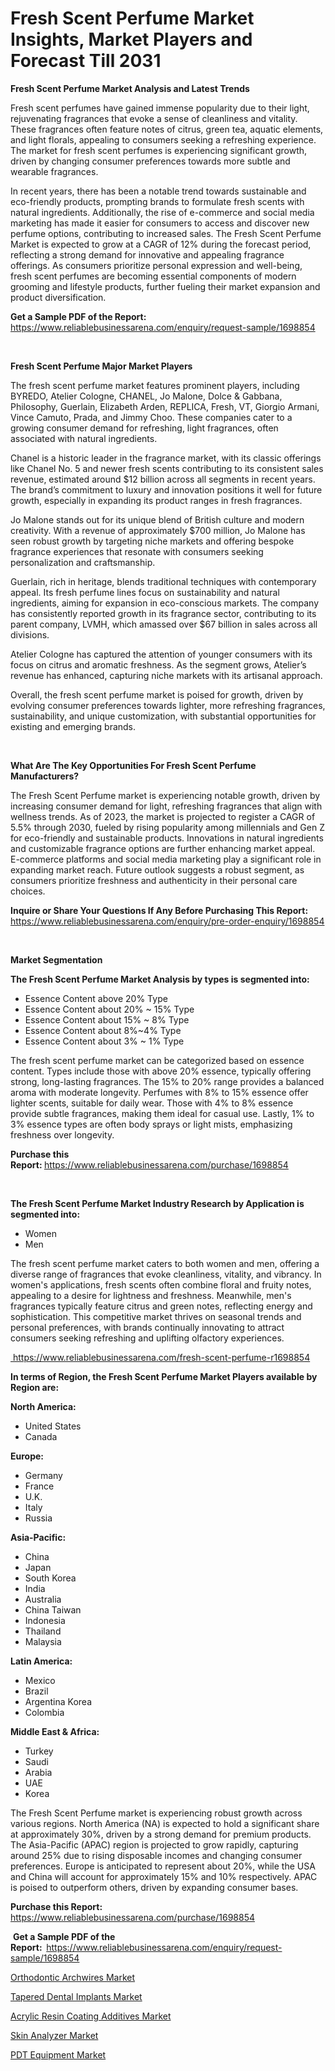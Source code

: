 <p><h1>Fresh Scent Perfume Market Insights, Market Players and Forecast Till 2031</h1></p><p><strong>Fresh Scent Perfume Market Analysis and Latest Trends</strong></p>
<p><p>Fresh scent perfumes have gained immense popularity due to their light, rejuvenating fragrances that evoke a sense of cleanliness and vitality. These fragrances often feature notes of citrus, green tea, aquatic elements, and light florals, appealing to consumers seeking a refreshing experience. The market for fresh scent perfumes is experiencing significant growth, driven by changing consumer preferences towards more subtle and wearable fragrances.</p><p>In recent years, there has been a notable trend towards sustainable and eco-friendly products, prompting brands to formulate fresh scents with natural ingredients. Additionally, the rise of e-commerce and social media marketing has made it easier for consumers to access and discover new perfume options, contributing to increased sales. The Fresh Scent Perfume Market is expected to grow at a CAGR of 12% during the forecast period, reflecting a strong demand for innovative and appealing fragrance offerings. As consumers prioritize personal expression and well-being, fresh scent perfumes are becoming essential components of modern grooming and lifestyle products, further fueling their market expansion and product diversification.</p></p>
<p><strong>Get a Sample PDF of the Report:&nbsp;</strong> <a href="https://www.reliablebusinessarena.com/enquiry/request-sample/1698854?utm_campaign=1580&utm_medium=2&utm_source=Github&utm_content=ia&utm_term=20102024&utm_id=fresh-scent-perfume">https://www.reliablebusinessarena.com/enquiry/request-sample/1698854</a></p>
<p>&nbsp;</p>
<p><strong>Fresh Scent Perfume Major Market Players</strong></p>
<p><p>The fresh scent perfume market features prominent players, including BYREDO, Atelier Cologne, CHANEL, Jo Malone, Dolce & Gabbana, Philosophy, Guerlain, Elizabeth Arden, REPLICA, Fresh, VT, Giorgio Armani, Vince Camuto, Prada, and Jimmy Choo. These companies cater to a growing consumer demand for refreshing, light fragrances, often associated with natural ingredients.</p><p>Chanel is a historic leader in the fragrance market, with its classic offerings like Chanel No. 5 and newer fresh scents contributing to its consistent sales revenue, estimated around $12 billion across all segments in recent years. The brand’s commitment to luxury and innovation positions it well for future growth, especially in expanding its product ranges in fresh fragrances.</p><p>Jo Malone stands out for its unique blend of British culture and modern creativity. With a revenue of approximately $700 million, Jo Malone has seen robust growth by targeting niche markets and offering bespoke fragrance experiences that resonate with consumers seeking personalization and craftsmanship.</p><p>Guerlain, rich in heritage, blends traditional techniques with contemporary appeal. Its fresh perfume lines focus on sustainability and natural ingredients, aiming for expansion in eco-conscious markets. The company has consistently reported growth in its fragrance sector, contributing to its parent company, LVMH, which amassed over $67 billion in sales across all divisions.</p><p>Atelier Cologne has captured the attention of younger consumers with its focus on citrus and aromatic freshness. As the segment grows, Atelier’s revenue has enhanced, capturing niche markets with its artisanal approach.</p><p>Overall, the fresh scent perfume market is poised for growth, driven by evolving consumer preferences towards lighter, more refreshing fragrances, sustainability, and unique customization, with substantial opportunities for existing and emerging brands.</p></p>
<p>&nbsp;</p>
<p><strong>What Are The Key Opportunities For Fresh Scent Perfume Manufacturers?</strong></p>
<p><p>The Fresh Scent Perfume market is experiencing notable growth, driven by increasing consumer demand for light, refreshing fragrances that align with wellness trends. As of 2023, the market is projected to register a CAGR of 5.5% through 2030, fueled by rising popularity among millennials and Gen Z for eco-friendly and sustainable products. Innovations in natural ingredients and customizable fragrance options are further enhancing market appeal. E-commerce platforms and social media marketing play a significant role in expanding market reach. Future outlook suggests a robust segment, as consumers prioritize freshness and authenticity in their personal care choices.</p></p>
<p><strong>Inquire or Share Your Questions If Any Before Purchasing This Report:</strong> <a href="https://www.reliablebusinessarena.com/enquiry/pre-order-enquiry/1698854?utm_campaign=1580&utm_medium=2&utm_source=Github&utm_content=ia&utm_term=20102024&utm_id=fresh-scent-perfume">https://www.reliablebusinessarena.com/enquiry/pre-order-enquiry/1698854</a></p>
<p>&nbsp;</p>
<p><strong>Market Segmentation</strong></p>
<p><strong>The Fresh Scent Perfume Market Analysis by types is segmented into:</strong></p>
<p><ul><li>Essence Content above 20% Type</li><li>Essence Content about 20% ~ 15% Type</li><li>Essence Content about 15% ~ 8% Type</li><li>Essence Content about 8%~4% Type</li><li>Essence Content about 3% ~ 1% Type</li></ul></p>
<p><p>The fresh scent perfume market can be categorized based on essence content. Types include those with above 20% essence, typically offering strong, long-lasting fragrances. The 15% to 20% range provides a balanced aroma with moderate longevity. Perfumes with 8% to 15% essence offer lighter scents, suitable for daily wear. Those with 4% to 8% essence provide subtle fragrances, making them ideal for casual use. Lastly, 1% to 3% essence types are often body sprays or light mists, emphasizing freshness over longevity.</p></p>
<p><strong>Purchase this Report:&nbsp;</strong><a href="https://www.reliablebusinessarena.com/purchase/1698854?utm_campaign=1580&utm_medium=2&utm_source=Github&utm_content=ia&utm_term=20102024&utm_id=fresh-scent-perfume">https://www.reliablebusinessarena.com/purchase/1698854</a></p>
<p>&nbsp;</p>
<p><strong>The Fresh Scent Perfume Market Industry Research by Application is segmented into:</strong></p>
<p><ul><li>Women</li><li>Men</li></ul></p>
<p><p>The fresh scent perfume market caters to both women and men, offering a diverse range of fragrances that evoke cleanliness, vitality, and vibrancy. In women's applications, fresh scents often combine floral and fruity notes, appealing to a desire for lightness and freshness. Meanwhile, men's fragrances typically feature citrus and green notes, reflecting energy and sophistication. This competitive market thrives on seasonal trends and personal preferences, with brands continually innovating to attract consumers seeking refreshing and uplifting olfactory experiences.</p></p>
<p><a href="https://www.reliablebusinessarena.com/fresh-scent-perfume-r1698854?utm_campaign=1580&utm_medium=2&utm_source=Github&utm_content=ia&utm_term=20102024&utm_id=fresh-scent-perfume">&nbsp;https://www.reliablebusinessarena.com/fresh-scent-perfume-r1698854</a></p>
<p><strong>In terms of Region, the Fresh Scent Perfume Market Players available by Region are:</strong></p>
<p>
    <p> <strong> North America: </strong>
        <ul>
            <li>United States</li>
            <li>Canada</li>
        </ul>
        </p> 
    <p> <strong> Europe: </strong>
        <ul>
            <li>Germany</li>
            <li>France</li>
            <li>U.K.</li>
            <li>Italy</li>
            <li>Russia</li>
        </ul>
        </p> 
    <p> <strong> Asia-Pacific: </strong>
        <ul>
            <li>China</li>
            <li>Japan</li>
            <li>South Korea</li>
            <li>India</li>
            <li>Australia</li>
            <li>China Taiwan</li>
            <li>Indonesia</li>
            <li>Thailand</li>
            <li>Malaysia</li>
        </ul>
        </p> 
    <p> <strong> Latin America: </strong>
        <ul>
            <li>Mexico</li>
            <li>Brazil</li>
            <li>Argentina Korea</li>
            <li>Colombia</li>
        </ul>
        </p> 
    <p> <strong> Middle East & Africa: </strong>
        <ul>
            <li>Turkey</li>
            <li>Saudi</li>
            <li>Arabia</li>
            <li>UAE</li>
            <li>Korea</li>
        </ul>
    </p>
    </p>
<p><p>The Fresh Scent Perfume market is experiencing robust growth across various regions. North America (NA) is expected to hold a significant share at approximately 30%, driven by a strong demand for premium products. The Asia-Pacific (APAC) region is projected to grow rapidly, capturing around 25% due to rising disposable incomes and changing consumer preferences. Europe is anticipated to represent about 20%, while the USA and China will account for approximately 15% and 10% respectively. APAC is poised to outperform others, driven by expanding consumer bases.</p></p>
<p><strong>Purchase this Report: </strong><a href="https://www.reliablebusinessarena.com/purchase/1698854?utm_campaign=1580&utm_medium=2&utm_source=Github&utm_content=ia&utm_term=20102024&utm_id=fresh-scent-perfume">https://www.reliablebusinessarena.com/purchase/1698854</a></p>
<p>&nbsp;<strong>Get a Sample PDF of the Report:&nbsp;&nbsp;</strong><a href="https://www.reliablebusinessarena.com/enquiry/request-sample/1698854?utm_campaign=1580&utm_medium=2&utm_source=Github&utm_content=ia&utm_term=20102024&utm_id=fresh-scent-perfume">https://www.reliablebusinessarena.com/enquiry/request-sample/1698854</a></p>
<p><strong></strong></p>
<p><p><a href="https://www.linkedin.com/pulse/global-orthodontic-archwires-market-product-types-applications-mc9le?utm_campaign=1580&utm_medium=2&utm_source=Github&utm_content=ia&utm_term=20102024&utm_id=fresh-scent-perfume">Orthodontic Archwires Market</a></p><p><a href="https://www.linkedin.com/pulse/top-trends-transforming-tapered-dental-implants-market-2024-c6qde?utm_campaign=1580&utm_medium=2&utm_source=Github&utm_content=ia&utm_term=20102024&utm_id=fresh-scent-perfume">Tapered Dental Implants Market</a></p><p><a href="https://github.com/JakirUddin651/Market-Research-Report-List-1/blob/main/acrylic-resin-coating-additives-market.md?utm_campaign=1580&utm_medium=2&utm_source=Github&utm_content=ia&utm_term=20102024&utm_id=fresh-scent-perfume">Acrylic Resin Coating Additives Market</a></p><p><a href="https://www.linkedin.com/pulse/emerging-skin-analyzer-market-opportunities-analysis-investors-fsqre?utm_campaign=1580&utm_medium=2&utm_source=Github&utm_content=ia&utm_term=20102024&utm_id=fresh-scent-perfume">Skin Analyzer Market</a></p><p><a href="https://www.linkedin.com/pulse/global-pdt-equipment-market-size-trends-analysis-regional-ltrue?utm_campaign=1580&utm_medium=2&utm_source=Github&utm_content=ia&utm_term=20102024&utm_id=fresh-scent-perfume">PDT Equipment Market</a></p></p>